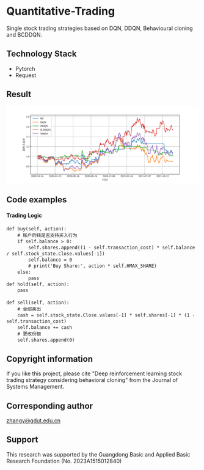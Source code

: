 # Quantitative-Trading
Single stock trading strategies based on DQN, DDQN, Behavioural cloning and BCDDQN. 

## Technology Stack

- Pytorch
- Request

## Result

![项目截图](https://github.com/1998-Chen/Quantitative-Trading/blob/main/Result/000001_SZ.svg)

## Code examples
#### Trading Logic
    def buy(self, action):
        # 账户的钱是否支持买入行为
        if self.balance > 0:
            self.shares.append((1 - self.transaction_cost) * self.balance / self.stock_state.Close.values[-1])
            self.balance = 0
            # print('Buy Share:', action * self.HMAX_SHARE)
        else:
            pass
    def hold(self, action):
        pass

    def sell(self, action):
        # 全部卖出
        cash = self.stock_state.Close.values[-1] * self.shares[-1] * (1 - self.transaction_cost)
        self.balance += cash
        # 更改份额
        self.shares.append(0)

## Copyright information

If you like this project, please cite "Deep reinforcement learning stock trading strategy considering behavioral cloning" from the Journal of Systems Management.

## Corresponding author

zhangy@gdut.edu.cn

## Support

This research was supported by the Guangdong Basic and Applied Basic Research Foundation (No. 2023A1515012840)
